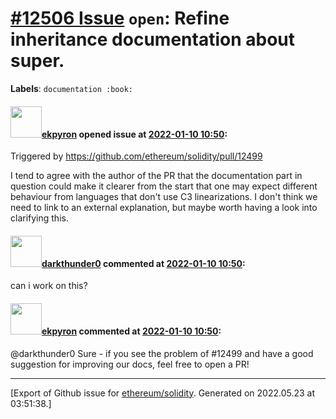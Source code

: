 # [\#12506 Issue](https://github.com/ethereum/solidity/issues/12506) `open`: Refine inheritance documentation about super.
**Labels**: `documentation :book:`


#### <img src="https://avatars.githubusercontent.com/u/1347491?v=4" width="50">[ekpyron](https://github.com/ekpyron) opened issue at [2022-01-10 10:50](https://github.com/ethereum/solidity/issues/12506):

Triggered by https://github.com/ethereum/solidity/pull/12499

I tend to agree with the author of the PR that the documentation part in question could make it clearer from the start that one may expect different behaviour from languages that don't use C3 linearizations. I don't think we need to link to an external explanation, but maybe worth having a look into clarifying this.

#### <img src="https://avatars.githubusercontent.com/u/91194352?u=5f77c0d9b7b83d414ffc64401de908bd8688dade&v=4" width="50">[darkthunder0](https://github.com/darkthunder0) commented at [2022-01-10 10:50](https://github.com/ethereum/solidity/issues/12506#issuecomment-1009280921):

can i work on this?

#### <img src="https://avatars.githubusercontent.com/u/1347491?v=4" width="50">[ekpyron](https://github.com/ekpyron) commented at [2022-01-10 10:50](https://github.com/ethereum/solidity/issues/12506#issuecomment-1009876592):

@darkthunder0 Sure - if you see the problem of #12499 and have a good suggestion for improving our docs, feel free to open a PR!


-------------------------------------------------------------------------------



[Export of Github issue for [ethereum/solidity](https://github.com/ethereum/solidity). Generated on 2022.05.23 at 03:51:38.]
